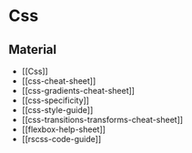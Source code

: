 # Css

## Material

- [[Css]]
- [[css-cheat-sheet]]
- [[css-gradients-cheat-sheet]]
- [[css-specificity]]
- [[css-style-guide]]
- [[css-transitions-transforms-cheat-sheet]]
- [[flexbox-help-sheet]]
- [[rscss-code-guide]]
